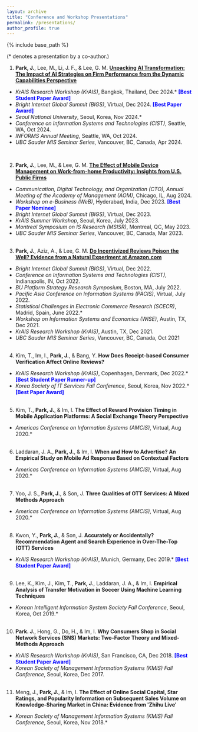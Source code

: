 ```yaml
---
layout: archive
title: "Conference and Workshop Presentations"
permalink: /presentations/
author_profile: true
---
```

 
{% include base_path %}

(\* denotes a presentation by a co-author.)

1.	**Park, J.**, Lee, M., Li, J. F., & Lee, G. M. <a href="https://jaecheol-park.github.io/workingpapers/AIOrientation">**Unpacking AI Transformation: The Impact of AI Strategies on Firm Performance from the Dynamic Capabilities Perspective**</a> 
  *	_KrAIS Research Workshop (KrAIS)_, Bangkok, Thailand, Dec 2024.* <span style="color:blue">**[Best Student Paper Award]**</span>
  *	_Bright Internet Global Summit (BIGS)_, Virtual, Dec 2024. <span style="color:blue">**[Best Paper Award]**</span>
  *	_Seoul National University_, Seoul, Korea, Nov 2024.*
  *	_Conference on Information Systems and Technologies (CIST)_, Seattle, WA, Oct 2024.
  *	_INFORMS Annual Meeting_, Seattle, WA, Oct 2024.
  *	_UBC Sauder MIS Seminar Series_, Vancouver, BC, Canada, Apr 2024.  
<br/>

2.	**Park, J.**, Lee, M., & Lee, G. M. <a href="https://jaecheol-park.github.io/workingpapers/MDM">**The Effect of Mobile Device Management on Work-from-home Productivity: Insights from U.S. Public Firms**</a>
  *	_Communication, Digital Technology, and Organization (CTO), Annual Meeting of the Academy of Management (AOM)_, Chicago, IL, Aug 2024.<a href="https://journals.aom.org/doi/abs/10.5465/AMPROC.2024.18070abstract"><i class="fas fa-fw fa-link"></i></a> 
  *	_Workshop on e-Business (WeB)_, Hyderabad, India, Dec 2023. <span style="color:blue"> **[Best Paper Nominee]** </span>
  *	_Bright Internet Global Summit (BIGS)_, Virtual, Dec 2023.
  *	_KrAIS Summer Workshop_, Seoul, Korea, July 2023.
  *	_Montreal Symposium on IS Research (MSISR)_, Montreal, QC, May 2023.
  *	_UBC Sauder MIS Seminar Series_, Vancouver, BC, Canada, Mar 2023.
<br/><br/>

3.	**Park, J.**, Aziz, A., & Lee, G. M. <a href="https://jaecheol-park.github.io/workingpapers/IncentivizedReviews">**Do Incentivized Reviews Poison the Well? Evidence from a Natural Experiment at Amazon.com**</a>   
  *	_Bright Internet Global Summit (BIGS)_, Virtual, Dec 2022.
  *	_Conference on Information Systems and Technologies (CIST)_, Indianapolis, IN, Oct 2022.
  *	_BU Platform Strategy Research Symposium_, Boston, MA, July 2022.
  *	_Pacific Asia Conference on Information Systems (PACIS)_, Virtual, July 2022.
  *	_Statistical Challenges in Electronic Commerce Research (SCECR)_, Madrid, Spain, June 2022.*
  *	_Workshop on Information Systems and Economics (WISE)_, Austin, TX, Dec 2021.
  *	_KrAIS Research Workshop (KrAIS)_, Austin, TX, Dec 2021.
  *	_UBC Sauder MIS Seminar Series_, Vancouver, BC, Canada, Oct 2021
<br/><br/>

4.	Kim, T., Im, I., **Park, J.**, & Bang, Y. **How Does Receipt-based Consumer Verification Affect Online Reviews?**
  *	_KrAIS Research Workshop (KrAIS)_, Copenhagen, Denmark, Dec 2022.* <span style="color:blue"> **[Best Student Paper Runner-up]** </span>
  *	_Korea Society of IT Services Fall Conference_, Seoul, Korea, Nov 2022.* <span style="color:blue"> **[Best Paper Award]** </span>
<br/><br/>

5.	Kim, T., **Park, J.**, & Im, I. **The Effect of Reward Provision Timing in Mobile Application Platforms: A Social Exchange Theory Perspective**
  *	_Americas Conference on Information Systems (AMCIS)_, Virtual, Aug 2020.* <a href="https://aisel.aisnet.org/amcis2020/adv_info_systems_research/adv_info_systems_research/9//"><i class="fas fa-fw fa-link"></i></a>
<br/><br/>

6.	Laddaran, J. A., **Park, J.**, & Im, I. **When and How to Advertise? An Empirical Study on Mobile Ad Response Based on Contextual Factors**
  *	_Americas Conference on Information Systems (AMCIS)_, Virtual, Aug 2020.* <a href="https://aisel.aisnet.org/amcis2020/adv_info_systems_research/adv_info_systems_research/11/"><i class="fas fa-fw fa-link"></i></a>
<br/><br/>

7.	Yoo, J. S., **Park, J.**, & Son, J. **Three Qualities of OTT Services: A Mixed Methods Approach**
  *	_Americas Conference on Information Systems (AMCIS)_, Virtual, Aug 2020.* <a href="https://aisel.aisnet.org/amcis2020/adoption_diffusion_IT/adoption_diffusion_IT/16/"><i class="fas fa-fw fa-link"></i></a>
<br/><br/>

8.	Kwon, Y., **Park, J.**, & Son, J. **Accurately or Accidentally? Recommendation Agent and Search Experience in Over-The-Top (OTT) Services**
  *	_KrAIS Research Workshop (KrAIS)_, Munich, Germany, Dec 2019.* <span style="color:blue"> **[Best Student Paper Award]** </span>
<br/><br/>

9.	Lee, K., Kim, J., Kim, T., **Park, J.**, Laddaran, J. A., & Im, I. **Empirical Analysis of Transfer Motivation in Soccer Using Machine Learning Techniques**
  *	_Korean Intelligent Information System Society Fall Conference_, Seoul, Korea, Oct 2019.*
<br/><br/>

10.	**Park. J.**, Hong, G., Do, H., & Im, I. **Why Consumers Shop in Social Network Services (SNS) Markets: Two-Factor Theory and Mixed-Methods Approach**
  *	_KrAIS Research Workshop (KrAIS)_, San Francisco, CA, Dec 2018. <span style="color:blue"> **[Best Student Paper Award]** </span>
  *	_Korean Society of Management Information Systems (KMIS) Fall Conference_, Seoul, Korea, Dec 2017.
<br/><br/>

11. Meng, J., **Park, J.**, & Im, I. **The Effect of Online Social Capital, Star Ratings, and Popularity Information on Subsequent Sales Volume on Knowledge-Sharing Market in China: Evidence from 'Zhihu Live'**
  *	_Korean Society of Management Information Systems (KMIS) Fall Conference_, Seoul, Korea, Nov 2018.*
<br/><br/>
